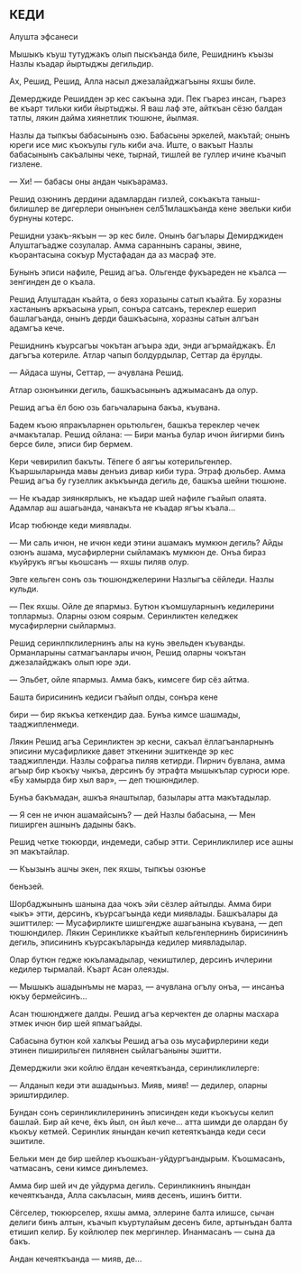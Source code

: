 ## КЕДИ

Алушта эфсанеси

Мышыкъ къуш тутуджакъ олып пыскъанда биле, Решиднинъ къызы Назлы къадар йыртыджы дегильдир.

Ах, Решид, Решид, Алла насыл джезалайджагъыны яхшы биле.

Демерджиде Решидден эр кес сакъына эди. Пек гъарез инсан, гъарез ве къарт тильки киби йыртыджы. Я ваш лаф эте, айткъан сёзю балдан татлы, лякин дайма хиянетлик тюшюне, йылмая.

Назлы да тыпкъы бабасынынъ озю. Бабасыны эркелей, макътай; онынъ юреги исе мис къокъулы гуль киби ача. Иште, о вакъыт Назлы бабасынынъ сакъалыны чеке, тырнай, тишлей ве гуллер ичине къачып гизлене.

— Хи! — бабасы оны андан чыкъарамаз.

Решид озюнинъ дердини адамлардан гизлей, сокъакъта таныш-билишлер ве дигерлери онынънен сел51млашкъанда кене эвельки киби бурнуны котерс.

Решидни узакъ-якъын — эр кес биле. Онынъ багълары Демирджиден Алуштагъадже созулалар. Амма сараннынъ сараны, эвине, къорантасына сокъур Мустафадан да аз масраф эте.

Бунынъ эписи нафиле, Решид агъа. Ольгенде фукъареден не къалса — зенгинден де о къала.

Решид Алуштадан къайта, о беяз хоразыны сатып къайта. Бу хоразны хастанынъ аркъасына урып, сонъра сатсанъ, тереклер ешерип башлагъанда, онынъ дерди башкъасына, хоразны сатын алгъан адамгъа кече.

Решиднинъ къурсагъы чокътан агъыра эди, энди агърмайджакъ. Ёл дагъгъа котериле. Атлар чапып болдурдылар, Сеттар да ёрулды.

— Айдаса шуны, Сеттар, — ачувлана Решид.

Атлар озюнъинки дегиль, башкъасынынъ аджымасанъ да олур.

Решид агъа ёл бою озь багьчаларына бакъа, къувана.

Бадем къою япракъларнен орьтюльген, башкъа тереклер чечек ачмакъталар. Решид ойлана: — Бири манъа булар ичюн йигирми бинъ берсе биле, эписи бир бермем.

Кери чевирилип бакъты. Тёпеге б аягъы котерильгенлер. Къаршыларында мавы денъиз дивар киби тура. Этраф дюльбер. Амма Решид агъа бу гузеллик акъкъында дегиль де, башкъа шейни тюшюне.

— Не къадар зиянкярлыкъ, не къадар шей нафиле гъайып олаята. Адамлар аш ашагьанда, чанакъта не къадар ягъы къала...

Исар тюбюнде кеди миявлады.

— Ми саль ичюн, не ичюн кеди этини ашамакъ мумкюн дегиль? Айды озюнъ ашама, мусафирлерни сыйламакъ мумкюн де. Онъа бираз къуйрукъ ягъы кьошсанъ — яхшы пиляв олур.

Эвге кельген сонъ озь тюшюнджелерини Назлыгъа сёйледи. Назлы кульди.

— Пек яхшы. Ойле де япармыз. Бутюн къомшуларнынъ кедилерини топлармыз. Оларны озюм соярым. Серинликтен келеджек мусафирлерни сыйлармыз.

Решид серинлпклилернинъ алы на кунь эвельден къуванды. Орманларыны сатмагъанлары ичюн, Решид оларны чокътан джезалайджакъ олып юре эди.

— Эльбет, ойле япармыз. Амма бакъ, кимсеге бир сёз айтма.

Башта бирисининъ кедиси гъайып олды, сонъра кене

бири — бир якъкъа кеткендир даа. Бунъа кимсе шашмады, тааджипленмеди.

Лякин Решид агъа Серинликтен эр кесни, сакъал ёллагъанларнынъ эписини мусафирликке давет эткенини эшиткенде эр кес тааджипленди. Назлы софрагьа пиляв кетирди. Пирнич бувлана, амма агъыр бир къокъу чыкъа, дерсинъ бу этрафта мышыкълар сурюси юре. «Бу хамырда бир хыл вар», — деп тюшюндилер.

Бунъа бакъмадан, ашкъа янаштылар, базылары атта макътадылар.

— Я сен не ичюн ашамайсынъ? — дей Назлы бабасына, — Мен пиширген ашнынъ дадыны бакъ.

Решид четке тюкюрди, индемеди, сабыр этти. Серинликлилер исе ашны эп макътайлар.

— Къызынъ ашчы экен, пек яхшы, тыпкъы озюнъе

бенъзей.

Шорбаджынынъ шанына даа чокъ эйи сёзлер айтылды. Амма бири «ыкъ» этти, дерсинъ, къурсагъында кеди миявлады. Башкъалары да эшиттилер: — Мусафирликте шишгендже ашагьанына къувана, — деп тюшюндилер. Лякин Серинликке къайтып кельгенлернинъ бирисининъ дегиль, эписининъ къурсакъларында кедилер миявладылар.

Олар бутюн гедже юкъламадылар, чекиштилер, дерсинъ ичлерини кедилер тырмалай. Къарт Асан олеязды.

— Мышыкъ ашадынъмы не мараз, — ачувлана огълу онъа, — инсанъа юкъу бермейсинъ...

Асан тюшюнджеге далды. Решид агъа керчектен де оларны масхара этмек ичюн бир шей япмагъайды.

Сабасына бутюн кой халкъы Решид агъа озь мусафирлерини кеди этинен пиширильген пилявнен сыйлагъаныны эшитти.

Демерджили эки койлю ёлдан кечеяткъанда, серинликлилерге:

— Алданып кеди эти ашадынъыз. Мияв, мияв! — дедилер, оларны эриштирдилер.

Бундан сонъ серинликлилерининъ эписинден кеди къокъусы келип башлай. Бир ай кече, ёкъ йыл, он йыл кече... атта шимди де олардан бу къокъу кетмей. Серинлик янындан кечип кетеяткъанда кеди сеси эшитиле.

Бельки мен де бир шейлер къошкъан-уйдургъандырым. Къошмасанъ, чатмасанъ, сени кимсе динълемез.

Амма бир шей ич де уйдурма дегиль. Серинликнинъ янындан кечеяткъанда, Алла сакъласын, мияв десенъ, ишинъ битти.

Сёгселер, тюкюрселер, яхшы амма, эллерине балта илишсе, сычан делиги бинъ алтын, къачып къуртулайым десенъ биле, артынъдан балта етишип келир. Бу койлюлер пек мергинлер. Инанмасанъ — сына да бакъ.

Андан кечеяткъанда — мияв, де... 
